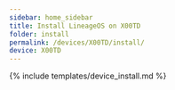 ```yaml
---
sidebar: home_sidebar
title: Install LineageOS on X00TD
folder: install
permalink: /devices/X00TD/install/
device: X00TD
---
```

{% include templates/device_install.md %}
